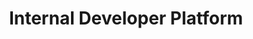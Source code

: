 ---
title: "Internal Developer Platform"
layout: internal-developer-platforms

meta_title: "Pulumi IDP"
meta_desc: The Fastest, Most Secure Way to Deliver Cloud Infrastructure
meta_image: /images/product/idp-meta.png

aliases:
    - /solutions/platforms/

overview:
  title: Accelerate Cloud Delivery with Secure Developer Self-Service
  description: Pulumi IDP is a modern internal developer platform built on Pulumi’s flagship infrastructure as code technology. It delivers flexible self-service infrastructure access to developers, data scientists, and more while enabling platform teams to embed security, compliance, and operational controls by design. Organizations can go from idea to cloud in minutes, not months.
  cta: Get Started with Pulumi IDP
  link: /docs/idp/get-started/

why_idp:
  title: Why Pulumi IDP?
  description: Pulumi IDP eliminates the trade-off between building a custom internal developer platform and adopting a rigid off-the-shelf solution. Platform engineering teams define reusable best practices and guardrails, while developers gain flexible, self-service access to production-ready cloud infrastructure that meets enterprise standards out of the box.
  benefits:
    - title: Faster Delivery
      description: Go from idea to cloud in minutes, not months, with golden paths and reusable building blocks.
      icon: rocketship
      color: salmon
    - title: Built-in Governance
      description: Enforce security, compliance, cost, and operational best practices automatically.
      icon: security
      color: blue
    - title: Flexible Self-Service
      description: Let teams work how they want – via code, YAML, UI, or APIs – governed by consistent standards and policies.
      icon: nodes-and-rays
      color: yellow
    - title: Full Lifecycle Management
      description: Manage Day 0 setup, Day 1 provisioning, and Day 2+ operations with confidence.
      icon: cycle
      color: fuchsia

demo_video:
    title: See Pulumi IDP in Action
    subtitle: Watch how platform teams build secure, standardized infrastructure
    image: https://www.youtube.com/watch?v=3gZmKaAeppc

building_blocks:
  title: "Pulumi IDP: Building Blocks for Your Internal Developer Platform"
  items:
    - header: "Codify and Enforce Organizational Best Practices Using Components, Templates, Policies"
      subheader: "Platform engineers define infrastructure standards as building blocks:"
      body:
        - "**Components**: Encapsulate infrastructure best practices in reusable building blocks written in any language."
        - "**Templates**: Scaffold new projects (applications, microservices, clusters) using standardized blueprints."
        - "**Policies**: Automatically enforce security, compliance, cost, and operational rules across all infrastructure."
      graphic: /images/product/idp-components.png
    - header: Enable Flexible Developer Self-Service with Guardrails
      subheader: "Developers can provision and manage cloud resources using their preferred interface:"
      body:
        - "**Code**: Directly write infrastructure as code in preferred programming languages."
        - "**Low-Code**: Use simple YAML templates with CI/CD pipelines created by platform teams for fast provisioning."
        - "**No-Code**: Deploy infrastructure with Pulumi’s new project wizard or a custom developer portal."
        - "**REST API**: Programmatically manage infrastructure via standard HTTP requests."
      graphic: /images/product/idp-flexible-interfaces.png
    - header: Secure and Scale Your Day Two Operations and Beyond
      subheader: Pulumi IDP goes beyond provisioning with built-in tools to help teams secure, govern, and evolve infrastructure as their environments grow.
      body:
        - "**Drift and Compliance Management**: Detect configuration drift and enforce policies across existing infrastructure."
        - "**Visual Importer**: Discover unmanaged resources, generate IaC code, and bring them under Pulumi management with a few clicks."
        - "**Usage and Change Controls**: Understand package and version usage to drive update and deprecation workflows with built-in approvals and audit trails."
        - "**Enterprise-Grade IAM**: Define fine-grained access with custom roles, team permissions, and SAML/SSO integration."
      graphic: /images/product/idp-day-two.png

learn:
    title: Get Started
    items:
        - title: Unlock Secure, Standardized Self-Service Infrastructure
          description: Pulumi IDP is the fastest, most secure way to deliver cloud infrastructure at scale. Empower your platform and development teams to collaborate, innovate, and ship faster with built-in security, governance, and full lifecycle control.
          buttons:
            - link: https://app.pulumi.com/
              type: primary
              action: Try Pulumi IDP
        - title: Documentation
          description: Review our documentation to learn more about Pulumi IDP.
          buttons:
            - link: /docs/idp/get-started/
              type: secondary
              action: Pulumi IDP Docs
---